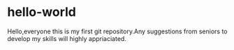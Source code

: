 # hello-world
Hello,everyone this is my first git repository.Any suggestions from seniors to develop my skills will highly appriaciated.
